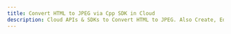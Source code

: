 ---title: Convert HTML to JPEG via Cpp SDK in Clouddescription: Cloud APIs & SDKs to Convert HTML to JPEG. Also Create, Edit & Render Microsoft Word & OpenOffice documents in the Cloud.---
